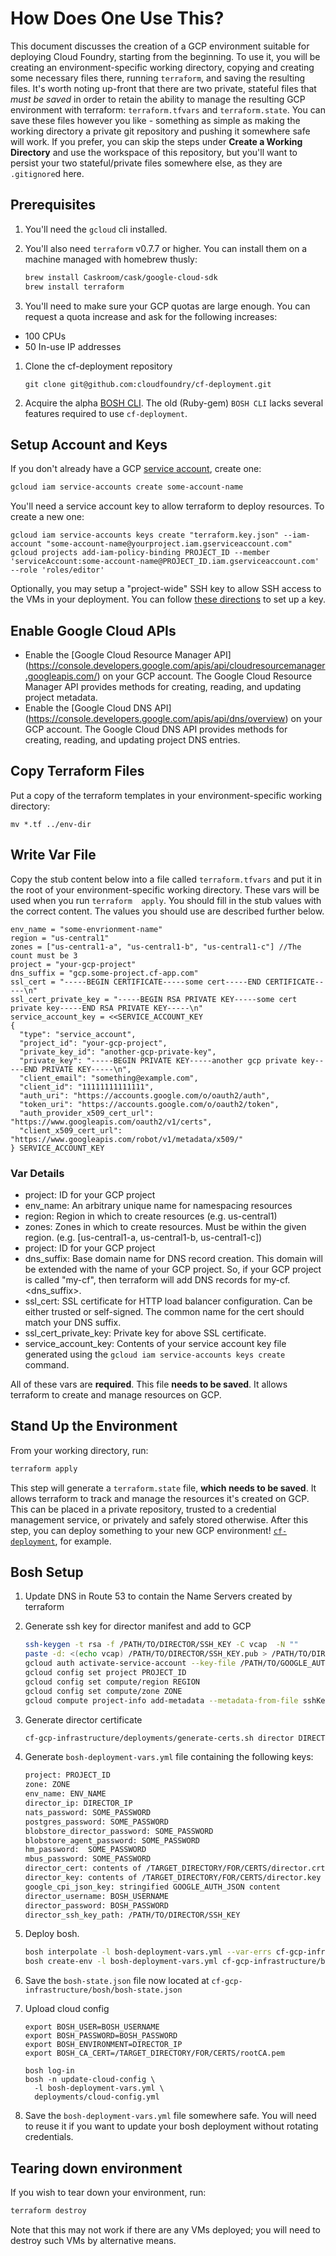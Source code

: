 # How Does One Use This?
This document discusses the creation of a GCP environment suitable for deploying Cloud Foundry, starting from the beginning. To use it, you will be creating an environment-specific working directory, copying and creating some necessary files there, running `terraform`, and saving the resulting files. It's worth noting up-front that there are two private, stateful files that _must be saved_ in order to retain the ability to manage the resulting GCP environment with terraform: `terraform.tfvars` and `terraform.state`. You can save these files however you like - something as simple as making the working directory a private git repository and pushing it somewhere safe will work. If you prefer, you can skip the steps under **Create a Working Directory** and use the workspace of this repository, but you'll want to persist your two stateful/private files somewhere else, as they are `.gitignore`d here.

## Prerequisites
1. You'll need the `gcloud` cli installed.
1. You'll also need `terraform` v0.7.7 or higher. You can install them on a machine managed with homebrew thusly:

   ```bash
   brew install Caskroom/cask/google-cloud-sdk
   brew install terraform
   ```
   
1. You'll need to make sure your GCP quotas are large enough. You can request a quota increase and ask for the following increases:
  - 100 CPUs
  - 50 In-use IP addresses
1. Clone the cf-deployment repository
  
   ```
   git clone git@github.com:cloudfoundry/cf-deployment.git
   ```
   
1. Acquire the alpha [BOSH CLI](https://github.com/cloudfoundry/bosh-cli).  The old (Ruby-gem) `BOSH CLI` lacks several features required to use `cf-deployment`.

## Setup Account and Keys
If you don't already have a GCP [service account](https://cloud.google.com/iam/docs/service-accounts), create one:

```bash
gcloud iam service-accounts create some-account-name
```

You'll need a service account key to allow terraform to deploy resources. To create a new one:

```
gcloud iam service-accounts keys create "terraform.key.json" --iam-account "some-account-name@yourproject.iam.gserviceaccount.com"
gcloud projects add-iam-policy-binding PROJECT_ID --member 'serviceAccount:some-account-name@PROJECT_ID.iam.gserviceaccount.com' --role 'roles/editor'
```

Optionally, you may setup a "project-wide" SSH key to allow SSH access to the VMs in your deployment. You can follow [these directions](https://cloud.google.com/compute/docs/instances/adding-removing-ssh-keys#sshkeys) to set up a key.

## Enable Google Cloud APIs
- Enable the [Google Cloud Resource Manager API] (https://console.developers.google.com/apis/api/cloudresourcemanager.googleapis.com/) on your GCP account.  The Google Cloud Resource Manager API provides methods for creating, reading, and updating project metadata.
- Enable the [Google Cloud DNS API] (https://console.developers.google.com/apis/api/dns/overview) on your GCP account. The Google Cloud DNS API provides methods for creating, reading, and updating project DNS entries.

## Copy Terraform Files
Put a copy of the terraform templates in your environment-specific working directory:

```
mv *.tf ../env-dir
```

## Write Var File
Copy the stub content below into a file called `terraform.tfvars` and put it in the root of your environment-specific working directory. These vars will be used when you run `terraform  apply`. You should fill in the stub values with the correct content. The values you should use are described further below.

```hcl
env_name = "some-envrionment-name"
region = "us-central1"
zones = ["us-central1-a", "us-central1-b", "us-central1-c"] //The count must be 3
project = "your-gcp-project"
dns_suffix = "gcp.some-project.cf-app.com"
ssl_cert = "-----BEGIN CERTIFICATE-----some cert-----END CERTIFICATE-----\n"
ssl_cert_private_key = "-----BEGIN RSA PRIVATE KEY-----some cert private key-----END RSA PRIVATE KEY-----\n"
service_account_key = <<SERVICE_ACCOUNT_KEY
{
  "type": "service_account",
  "project_id": "your-gcp-project",
  "private_key_id": "another-gcp-private-key",
  "private_key": "-----BEGIN PRIVATE KEY-----another gcp private key-----END PRIVATE KEY-----\n",
  "client_email": "something@example.com",
  "client_id": "11111111111111",
  "auth_uri": "https://accounts.google.com/o/oauth2/auth",
  "token_uri": "https://accounts.google.com/o/oauth2/token",
  "auth_provider_x509_cert_url": "https://www.googleapis.com/oauth2/v1/certs",
  "client_x509_cert_url": "https://www.googleapis.com/robot/v1/metadata/x509/"
} SERVICE_ACCOUNT_KEY
```

### Var Details
- project: ID for your GCP project
- env_name: An arbitrary unique name for namespacing resources
- region: Region in which to create resources (e.g. us-central1)
- zones: Zones in which to create resources. Must be within the given region. (e.g. [us-central1-a, us-central1-b, us-central1-c])
- project: ID for your GCP project
- dns_suffix: Base domain name for DNS record creation. This domain will be extended with the name of your GCP project. So, if your GCP project is called "my-cf", then terraform will add DNS records for my-cf.<dns_suffix>.
- ssl_cert: SSL certificate for HTTP load balancer configuration. Can be either trusted or self-signed. The common name for the cert should match your DNS suffix.
- ssl_cert_private_key:  Private key for above SSL certificate.
- service_account_key: Contents of your service account key file generated using the `gcloud iam service-accounts keys create` command.

All of these vars are **required**. This file **needs to be saved**. It allows terraform to create and manage resources on GCP.

## Stand Up the Environment
From your working directory, run:

```bash
terraform apply
```
This step will generate a `terraform.state` file, **which needs to be saved**. It allows terraform to track and manage the resources it's created on GCP. This can be placed in a private repository, trusted to a credential management service, or privately and safely stored otherwise. After this step, you can deploy something to your new GCP environment! [`cf-deployment`](https://github.com/cloudfoundry/cf-deployment), for example.

## Bosh Setup
1. Update DNS in Route 53 to contain the Name Servers created by terraform
1. Generate ssh key for director manifest and add to GCP

   ```bash
   ssh-keygen -t rsa -f /PATH/TO/DIRECTOR/SSH_KEY -C vcap  -N ""
   paste -d: <(echo vcap) /PATH/TO/DIRECTOR/SSH_KEY.pub > /PATH/TO/DIRECTOR/SSH_KEY.gcp_pub
   gcloud auth activate-service-account --key-file /PATH/TO/GOOGLE_AUTH_JSON
   gcloud config set project PROJECT_ID
   gcloud config set compute/region REGION
   gcloud config set compute/zone ZONE
   gcloud compute project-info add-metadata --metadata-from-file sshKeys=/PATH/TO/DIRECTOR/SSH_KEY.gcp_pub
   ```
   
1. Generate director certificate

   ```bash
   cf-gcp-infrastructure/deployments/generate-certs.sh director DIRECTOR_IP bosh.ENV_NAME.cf-app.com /TARGET_DIRECTORY/FOR/CERTS
   ```

1. Generate `bosh-deployment-vars.yml` file containing the following keys:

   ```bash
   project: PROJECT_ID
   zone: ZONE
   env_name: ENV_NAME
   director_ip: DIRECTOR_IP
   nats_password: SOME_PASSWORD
   postgres_password: SOME_PASSWORD
   blobstore_director_password: SOME_PASSWORD
   blobstore_agent_password: SOME_PASSWORD
   hm_password:  SOME_PASSWORD
   mbus_password: SOME_PASSWORD
   director_cert: contents of /TARGET_DIRECTORY/FOR/CERTS/director.crt
   director_key: contents of /TARGET_DIRECTORY/FOR/CERTS/director.key
   google_cpi_json_key: stringified GOOGLE_AUTH_JSON content
   director_username: BOSH_USERNAME
   director_password: BOSH_PASSWORD
   director_ssh_key_path: /PATH/TO/DIRECTOR/SSH_KEY
   ```
   
1. Deploy bosh.

   ```bash
   bosh interpolate -l bosh-deployment-vars.yml --var-errs cf-gcp-infrastructure/bosh/bosh.yml > /dev/null
   bosh create-env -l bosh-deployment-vars.yml cf-gcp-infrastructure/bosh/bosh.yml
   ```
   
1. Save the `bosh-state.json` file now located at `cf-gcp-infrastructure/bosh/bosh-state.json`
1. Upload cloud config

   ```
   export BOSH_USER=BOSH_USERNAME
   export BOSH_PASSWORD=BOSH_PASSWORD
   export BOSH_ENVIRONMENT=DIRECTOR_IP
   export BOSH_CA_CERT=/TARGET_DIRECTORY/FOR/CERTS/rootCA.pem

   bosh log-in
   bosh -n update-cloud-config \
     -l bosh-deployment-vars.yml \
     deployments/cloud-config.yml
   ```
   
1. Save the `bosh-deployment-vars.yml` file somewhere safe.  You will need to reuse it if you want to update your bosh deployment without rotating credentials.

## Tearing down environment
If you wish to tear down your environment, run:

```bash
terraform destroy
```

Note that this may not work if there are any VMs deployed; you will need to destroy such VMs by alternative means.
